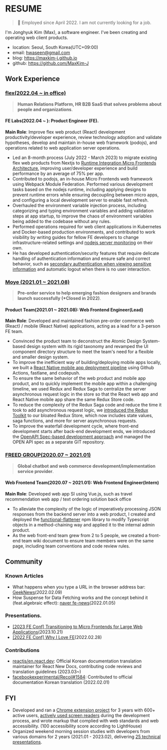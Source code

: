 # RESUME

> 👔 Employed since April 2022. I am not currently looking for a job.

I'm Jonghyuk Kim (Max), a software engineer. I've been creating and operating web client products.

- location: Seoul, South Korea(UTC+09:00)
- email: hwaseen@gmail.com
- blog: https://maxkim-j.github.io
- github: https://github.com/MaxKim-J

## Work Experience

### [flex(2022.04 ~ in office)](https://flex.team/)

> **Human Relations Platform, HR B2B SaaS that solves problems about people and organizations**.

#### FE Labs(2022.04 ~ ): Product Engineer (FE).

**Main Role**: Improve flex web product (React) development productivity/developer experience, review technology adoption and validate hypotheses, develop and maintain in-house web framework (podojs), and operations related to web application server operations.

- Led an 8-month process (July 2022 - March 2023) to migrate existing flex web products from Nextjs to [Runtime Integration Micro Frontends Architecture](https://maxkim-j.github.io/posts/runtime-integration-micro-frontends), improving user/developer experience and build performance by an average of 75% per app.
- Contributed to podojs, an in-house Micro Frontends web framework using Webpack Module Federation. Performed various development tasks based on the nodejs runtime, including applying designs to prevent runtime errors while ensuring decoupling between micro apps, and configuring a local development server to enable fast refresh.
- Overhauled the environment variable injection process, including categorizing and typing environment variables and adding validation steps at app startup, to improve the chaos of environment variables being added to the codebase without any rules.
- Performed operations required for web client applications in Kubernetes and Docker-based production environments, and contributed to work visibility by writing guides for fellow FE developers to change infrastructure-related settings and [nodejs server monitoring](https://maxkim-j.github.io/posts/nodejs-server-monitoring) on their own.
- He has developed authentication/security features that require delicate handling of authentication information and ensure safe and correct behavior, such as [secondary authentication when viewing sensitive information](https://updatenotes.flex.team/c48a7aea-25be-483e-a6d6-47cce979c05a) and automatic logout when there is no user interaction.

### [Moye (2021.01 ~ 2021.08)](https://thevc.kr/moye)

> **Pre-order service to help emerging fashion designers and brands launch successfully (\*Closed in 2022)**.

#### Product Team(2021.01 ~ 2021.08): Web Frontend Engineer(Lead)

**Main Role**: Developed and maintained fashion pre-order commerce web (React) / mobile (React Native) applications, acting as a lead for a 3-person FE team.

- Convinced the product team to deconstruct the Atomic Design System-based design system with its rigid taxonomy and revamped the UI component directory structure to meet the team's need for a flexible and smaller design system.
- To improve the inefficient way of building/deploying mobile apps locally, we built a [React Native mobile app deployment pipeline](https://maxkim-j.github.io/posts/react-native-ci-cd) using Github Actions, fastlane, and codepush.
- To ensure the same behavior of the web product and mobile app product, and to quickly implement the mobile app within a challenging timeline, we used Redux and Redux Saga to centralize the server asynchronous request logic in the store so that the React web app and React Native mobile app share the same Redux Store code.
- To reduce the complexity of the Redux Saga code and reduce the time it took to add asynchronous request logic, we [introduced the Redux Toolkit](https://maxkim-j.github.io/posts/redux-store-structure) to our bloated Redux Store, which now includes state values, saga functions, and more for server asynchronous requests.
- To improve the waterfall development cycle, where front-end development starts after back-end development ends, we introduced the [OpenAPI Spec-based development approach](https://projectmaxkim.notion.site/0228-OpenAPI-46c3c26970b2407eb8c4b063bf0bff55) and managed the OPEN API spec as a separate GIT repository.

### [FREED GROUP(2020.07 ~ 2021.01)](https://www.freedgrouptech.com/)

> **Global chatbot and web commerce development/implementation service provider**.

#### Web Frontend Team(2020.07 ~ 2021.01): Web Frontend Engineer(Intern)

**Main Role**: Developed web app SI using Vue.js, such as travel recommendation web app / text ordering solution back office

- To alleviate the complexity of the logic of imperatively processing JSON responses from the backend server into a web product, I created and deployed the [functional-flattener](https://github.com/MaxKim-J/functional-flattener) npm library to modify Typescript objects in a method-chaining way and applied it to the internal admin product.
- As the web front-end team grew from 2 to 5 people, we created a front-end team wiki document to ensure team members were on the same page, including team conventions and code review rules.

## Community

### Known Articles

- What happens when you type a URL in the browser address bar: [GeekNews](https://twitter.com/GeekNewsBot/status/1491218802474127362)(2022.02.09)
- How Suspense for Data Fetching works and the concept behind it (feat.algebraic effect): [naver fe-news](https://github.com/naver/fe-news/blob/master/issues/2021-12.md)(2022.01.05)

### Presentations.

- [[2023 FE Conf] Transitioning to Micro Frontends for Large Web Applications](https://www.youtube.com/watch?v=VnJLFwnuLV4)(2023.10.21)
- [[2022 FE Conf] Why I Love FE](https://www.youtube.com/watch?v=8vKSx9KXddI)(2022.02.28)

### Contributions

- [reactjs/en.react.dev](https://github.com/reactjs/ko.react.dev): Official Korean documentation translation maintainer for React New Docs, contributing code reviews and translation guidelines (2023.03~)
- [facebookexperimental/Recoil#1584](https://github.com/facebookexperimental/Recoil/pull/1584): Contributed to official documentation Korean translation (2022.02.01)

## FYI

- Developed and ran a [Chrome extension project](https://github.com/MaxKim-J/hufs-semester-clock-v2) for 3 years with 600+ active users, [actively used screen readers](https://maxkim-j.github.io/posts/web-accessiblity-virtuous-cycle) during the development process, and wrote markup that complied with web standards and web accessibility. (100 accessibility score according to LightHouse)
- Organized weekend morning session studies with developers from various domains for 2 years (2021.01 - 2023.02), delivering [25 technical presentations](https://dent-aurora-a21.notion.site/d43fd4a132234c028ad3a1500c97c5b1).
